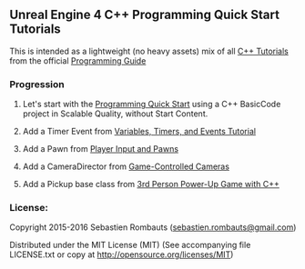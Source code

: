 Unreal Engine 4 C++ Programming Quick Start Tutorials
-----------------------------------------------------

This is intended as a lightweight (no heavy assets)
mix of all [C++ Tutorials](https://docs.unrealengine.com/latest/INT/Programming/Tutorials/index.html)
from the official [Programming Guide](https://docs.unrealengine.com/latest/INT/Programming/index.html)

### Progression

1. Let's start with the [Programming Quick Start](https://docs.unrealengine.com/latest/INT/Programming/QuickStart/index.html)
using a C++ BasicCode project in Scalable Quality, without Start Content.

2. Add a Timer Event from [Variables, Timers, and Events Tutorial](https://docs.unrealengine.com/latest/INT/Programming/Tutorials/VariablesTimersEvents/index.html)

3. Add a Pawn from [Player Input and Pawns](https://docs.unrealengine.com/latest/INT/Programming/Tutorials/PlayerInput/index.html)

4. Add a CameraDirector from [Game-Controlled Cameras](https://docs.unrealengine.com/latest/INT/Programming/Tutorials/AutoCamera/index.html)

5. Add a Pickup base class from [3rd Person Power-Up Game with C++](https://wiki.unrealengine.com/Videos/Player?series=PLZlv_N0_O1gYup-gvJtMsgJqnEB_dGiM4)

### License:

Copyright 2015-2016 Sebastien Rombauts (sebastien.rombauts@gmail.com)

Distributed under the MIT License (MIT) (See accompanying file LICENSE.txt
or copy at http://opensource.org/licenses/MIT)
